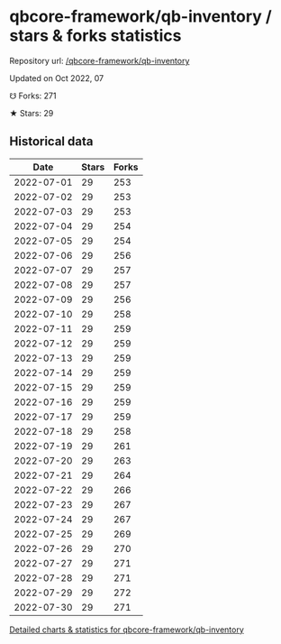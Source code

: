 # qbcore-framework/qb-inventory / stars & forks statistics

Repository url: [/qbcore-framework/qb-inventory](https://github.com/qbcore-framework/qb-inventory)

Updated on Oct 2022, 07

☋ Forks: 271

★ Stars: 29

## Historical data
| Date | Stars | Forks |
|------|-------|-------|
| 2022-07-01 | 29 | 253 | 
| 2022-07-02 | 29 | 253 | 
| 2022-07-03 | 29 | 253 | 
| 2022-07-04 | 29 | 254 | 
| 2022-07-05 | 29 | 254 | 
| 2022-07-06 | 29 | 256 | 
| 2022-07-07 | 29 | 257 | 
| 2022-07-08 | 29 | 257 | 
| 2022-07-09 | 29 | 256 | 
| 2022-07-10 | 29 | 258 | 
| 2022-07-11 | 29 | 259 | 
| 2022-07-12 | 29 | 259 | 
| 2022-07-13 | 29 | 259 | 
| 2022-07-14 | 29 | 259 | 
| 2022-07-15 | 29 | 259 | 
| 2022-07-16 | 29 | 259 | 
| 2022-07-17 | 29 | 259 | 
| 2022-07-18 | 29 | 258 | 
| 2022-07-19 | 29 | 261 | 
| 2022-07-20 | 29 | 263 | 
| 2022-07-21 | 29 | 264 | 
| 2022-07-22 | 29 | 266 | 
| 2022-07-23 | 29 | 267 | 
| 2022-07-24 | 29 | 267 | 
| 2022-07-25 | 29 | 269 | 
| 2022-07-26 | 29 | 270 | 
| 2022-07-27 | 29 | 271 | 
| 2022-07-28 | 29 | 271 | 
| 2022-07-29 | 29 | 272 | 
| 2022-07-30 | 29 | 271 | 


[Detailed charts & statistics for qbcore-framework/qb-inventory](https://reviewgithub.com/rep/qbcore-framework/qb-inventory)
